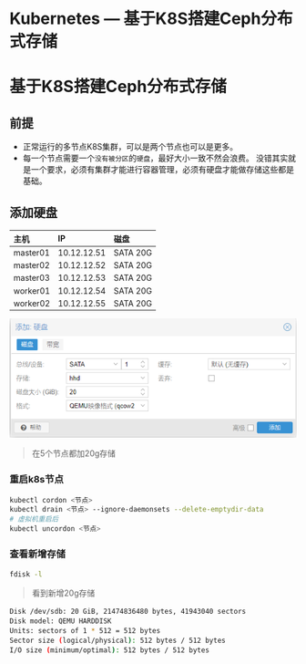# Kubernetes — 基于K8S搭建Ceph分布式存储

# 基于K8S搭建Ceph分布式存储
## 前提
- 正常运行的多节点K8S集群，可以是两个节点也可以是更多。
- 每一个节点需要一个`没有被分区`的`硬盘`，最好大小一致不然会浪费。
没错其实就是一个要求，必须有集群才能进行容器管理，必须有硬盘才能做存储这些都是基础。
## 添加硬盘
|主机 |IP  |磁盘   |
|:----|:----|:----|
|master01|10.12.12.51| SATA 20G|
|master02|10.12.12.52| SATA 20G|
|master03|10.12.12.53| SATA 20G|
|worker01|10.12.12.54| SATA 20G|
|worker02|10.12.12.55| SATA 20G|
  
![ceph1](/images/Ceph1.png)  
>在5个节点都加20g存储

### 重启k8s节点
```sh
kubectl cordon <节点>
kubectl drain <节点> --ignore-daemonsets --delete-emptydir-data
# 虚拟机重启后
kubectl uncordon <节点>
```

### 查看新增存储
```sh
fdisk -l
```
>看到新增20g存储
```sh
Disk /dev/sdb: 20 GiB, 21474836480 bytes, 41943040 sectors
Disk model: QEMU HARDDISK   
Units: sectors of 1 * 512 = 512 bytes
Sector size (logical/physical): 512 bytes / 512 bytes
I/O size (minimum/optimal): 512 bytes / 512 bytes
```


##
